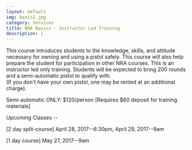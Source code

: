 ```yaml
---
layout: default
img: basic2.jpg
category: Services
title: NRA Basics - Instructor Led Training
description: |
---
```

This course introduces students to the knowledge, skills, and attitude necessary for owning and using a pistol safely. This course will also help prepare the student for participation in other NRA courses. This is an instructor led only training. 
Students will be expected to bring 200 rounds and a semi-automatic pistol to qualify with.    
(If you don't have your own pistol, one may be rented at an additional charge).  


     
Semi-automatic ONLY: $120/person [Requires $60 deposit for training materials]



Upcoming Classes -- 



[2 day split-course] April 28, 2017--6:30pm, April 29, 2017--9am


[1 day course] May 27, 2017--9am